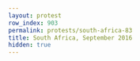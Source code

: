 ```yaml
---
layout: protest
row_index: 903
permalink: protests/south-africa-83
title: South Africa, September 2016
hidden: true
---
```

